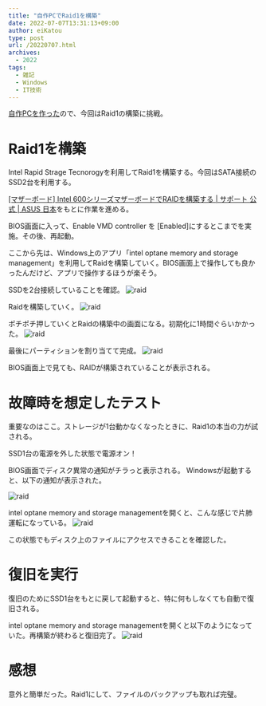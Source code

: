 ```yaml
---
title: "自作PCでRaid1を構築"
date: 2022-07-07T13:31:13+09:00
author: eiKatou
type: post
url: /20220707.html
archives:
  - 2022
tags:
  - 雑記
  - Windows
  - IT技術
---
```


[自作PCを作った](20220705.html)ので、今回はRaid1の構築に挑戦。

<!--more-->

# Raid1を構築
Intel Rapid Strage Tecnorogyを利用してRaid1を構築する。今回はSATA接続のSSD2台を利用する。

[[マザーボード] Intel 600シリーズマザーボードでRAIDを構築する | サポート 公式 | ASUS 日本](https://www.asus.com/jp/support/FAQ/1047139/?utm_source=pocket_mylist)をもとに作業を進める。

BIOS画面に入って、Enable VMD controller を [Enabled]にするとこまでを実施。その後、再起動。

ここから先は、Windows上のアプリ「intel optane memory and storage management」を利用してRaidを構築していく。BIOS画面上で操作しても良かったんだけど、アプリで操作するほうが楽そう。

SSDを2台接続していることを確認。
![raid](/uploads/2022/07/sata.png)

Raidを構築していく。
![raid](/uploads/2022/07/raid1_1.png)

ポチポチ押していくとRaidの構築中の画面になる。初期化に1時間ぐらいかかった。
![raid](/uploads/2022/07/raid1_4.png)

最後にパーティションを割り当てて完成。
![raid](/uploads/2022/07/raid1_5.png)

BIOS画面上で見ても、RAIDが構築されていることが表示される。

# 故障時を想定したテスト
重要なのはここ。ストレージが1台動かなくなったときに、Raid1の本当の力が試される。

SSD1台の電源を外した状態で電源オン！

BIOS画面でディスク異常の通知がチラっと表示される。
Windowsが起動すると、以下の通知が表示された。

![raid](/uploads/2022/07/raid1_error1.png)

intel optane memory and storage managementを開くと、こんな感じで片肺運転になっている。
![raid](/uploads/2022/07/raid1_error2.png)

この状態でもディスク上のファイルにアクセスできることを確認した。

# 復旧を実行
復旧のためにSSD1台をもとに戻して起動すると、特に何もしなくても自動で復旧される。

intel optane memory and storage managementを開くと以下のようになっていた。再構築が終わると復旧完了。
![raid](/uploads/2022/07/raid1_recovery.png)

# 感想
意外と簡単だった。Raid1にして、ファイルのバックアップも取れば完璧。